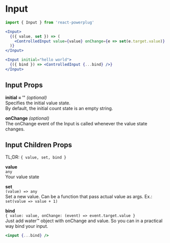 # Input

```js
import { Input } from 'react-powerplug'
```

```jsx
<Input>
  {({ value, set }) => (
    <ControlledInput value={value} onChange={e => set(e.target.value)} />
  )}
</Input>
```

```jsx
<Input initial="hello world">
  {({ bind }) => <ControlledInput {...bind} />}
</Input>
```

## Input Props

**initial = ''** _(optional)_  
Specifies the initial value state.  
By default, the initial count state is an empty string.

**onChange** _(optional)_  
The onChange event of the Input is called whenever the value state changes.

## Input Children Props

TL;DR: `{ value, set, bind }`

**value**  
`any`  
Your value state

**set**  
`(value) => any`  
Set a new value. Can be a function that pass actual value as args. Ex.: `set(value => value + 1)`

**bind**  
`{ value: value, onChange: (event) => event.target.value }`  
Just add water™ object with onChange and value. So you can in a practical way bind your input.

```jsx
<input {...bind} />
```
